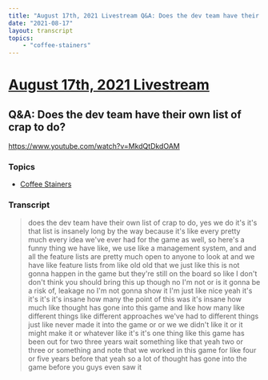 ```yaml
---
title: "August 17th, 2021 Livestream Q&A: Does the dev team have their own list of crap to do?"
date: "2021-08-17"
layout: transcript
topics:
    - "coffee-stainers"
---
```

# [August 17th, 2021 Livestream](../2021-08-17.md)
## Q&A: Does the dev team have their own list of crap to do?
https://www.youtube.com/watch?v=MkdQtDkdOAM

### Topics
* [Coffee Stainers](../topics/coffee-stainers.md)

### Transcript

> does the dev team have their own list of crap to do, yes we do it's it's that list is insanely long by the way because it's like every pretty much every idea we've ever had for the game as well, so here's a funny thing we have like, we use like a management system, and and all the feature lists are pretty much open to anyone to look at and we have like feature lists from like old old that we just like this is not gonna happen in the game but they're still on the board so like I don't don't think you should bring this up though no I'm not or is it gonna be a risk of, leakage no I'm not gonna show it I'm just like nice yeah it's it's it's it's insane how many the point of this was it's insane how much like thought has gone into this game and like how many like different things like different approaches we've had to different things just like never made it into the game or or we we didn't like it or it might make it or whatever like it's it's one thing like this game has been out for two three years wait something like that yeah two or three or something and note that we worked in this game for like four or five years before that yeah so a lot of thought has gone into the game before you guys even saw it
